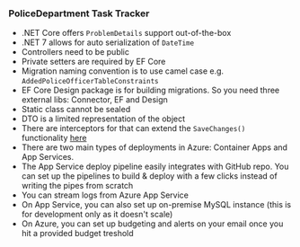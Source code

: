 ### PoliceDepartment Task Tracker

- .NET Core offers `ProblemDetails` support out-of-the-box
- .NET 7 allows for auto serialization of `DateTime`
- Controllers need to be public
- Private setters are required by EF Core 
- Migration naming convention is to use camel case e.g. `AddedPoliceOfficerTableConstraints`
- EF Core Design package is for building migrations. So you need three external libs: Connector, EF and Design
- Static class cannot be sealed
- DTO is a limited representation of the object 
- There are interceptors for that can extend the `SaveChanges()` functionality [here](https://learn.microsoft.com/en-us/ef/core/logging-events-diagnostics/interceptors)
- There are two main types of deployments in Azure: Container Apps and App Services. 
- The App Service deploy pipeline easily integrates with GitHub repo. You can set up the pipelines to build & deploy with a few clicks instead of writing the pipes from scratch
- You can stream logs from Azure App Service
- On App Service, you can also set up on-premise MySQL instance (this is for development only as it doesn't scale)
- On Azure, you can set up budgeting and alerts on your email once you hit a provided budget treshold


